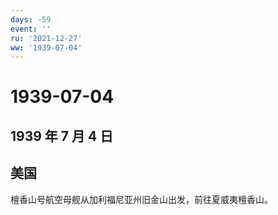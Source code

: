 ```yaml
---
days: -59
event: ''
ru: '2021-12-27'
ww: '1939-07-04'
---
```


# 1939-07-04

## 1939 年 7 月 4 日

## 美国

檀香山号航空母舰从加利福尼亚州旧金山出发，前往夏威夷檀香山。